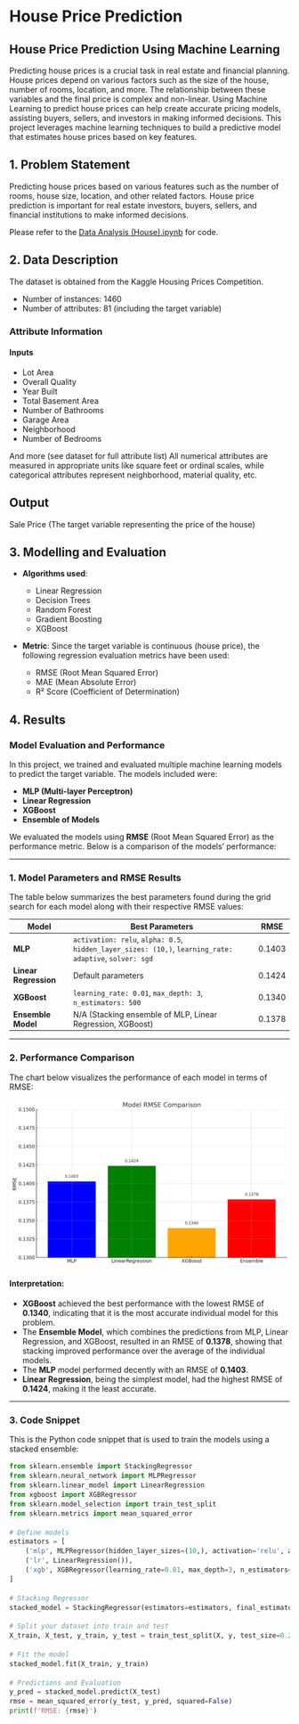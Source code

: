 # House Price Prediction

## House Price Prediction Using Machine Learning
Predicting house prices is a crucial task in real estate and financial planning. House prices depend on various factors such as the size of the house, number of rooms, location, and more. The relationship between these variables and the final price is complex and non-linear. Using Machine Learning to predict house prices can help create accurate pricing models, assisting buyers, sellers, and investors in making informed decisions. This project leverages machine learning techniques to build a predictive model that estimates house prices based on key features.

## 1. Problem Statement
Predicting house prices based on various features such as the number of rooms, house size, location, and other related factors. House price prediction is important for real estate investors, buyers, sellers, and financial institutions to make informed decisions.

Please refer to the [Data Analysis (House).ipynb](https://nbviewer.org/github/xiaozhu1110/House-Prices-Regression/blob/main/Data%20Analysis%20%28House%29.ipynb) for code.

## 2. Data Description
The dataset is obtained from the Kaggle Housing Prices Competition.

  * Number of instances: 1460
  * Number of attributes: 81 (including the target variable)
### Attribute Information
#### Inputs
* Lot Area
* Overall Quality
* Year Built
* Total Basement Area
* Number of Bathrooms
* Garage Area
* Neighborhood
* Number of Bedrooms

And more (see dataset for full attribute list)
All numerical attributes are measured in appropriate units like square feet or ordinal scales, while categorical attributes represent neighborhood, material quality, etc.

## Output
Sale Price (The target variable representing the price of the house)

## 3. Modelling and Evaluation

- **Algorithms used**:
  - Linear Regression
  - Decision Trees
  - Random Forest
  - Gradient Boosting
  - XGBoost

- **Metric**: Since the target variable is continuous (house price), the following regression evaluation metrics have been used:
  - RMSE (Root Mean Squared Error)
  - MAE (Mean Absolute Error)
  - R² Score (Coefficient of Determination)
 
## 4. Results

### Model Evaluation and Performance

In this project, we trained and evaluated multiple machine learning models to predict the target variable. The models included were:
- **MLP (Multi-layer Perceptron)**
- **Linear Regression**
- **XGBoost**
- **Ensemble of Models**

We evaluated the models using **RMSE** (Root Mean Squared Error) as the performance metric. Below is a comparison of the models’ performance:

---

### 1. Model Parameters and RMSE Results

The table below summarizes the best parameters found during the grid search for each model along with their respective RMSE values:

| Model               | Best Parameters                                                                                             | RMSE    |
|---------------------|------------------------------------------------------------------------------------------------------------|---------|
| **MLP**             | `activation: relu`, `alpha: 0.5`, `hidden_layer_sizes: (10,)`, `learning_rate: adaptive`, `solver: sgd`     | 0.1403  |
| **Linear Regression**| Default parameters                                                                                         | 0.1424  |
| **XGBoost**         | `learning_rate: 0.01`, `max_depth: 3`, `n_estimators: 500`                                                  | 0.1340  |
| **Ensemble Model**  | N/A (Stacking ensemble of MLP, Linear Regression, XGBoost)                                                  | 0.1378  |

---

### 2. Performance Comparison

The chart below visualizes the performance of each model in terms of RMSE:

![Model RMSE Comparison](https://github.com/xiaozhu1110/House-Prices-Regression/blob/main/Model%20RMSE%20Comparison.png)

#### Interpretation:
- **XGBoost** achieved the best performance with the lowest RMSE of **0.1340**, indicating that it is the most accurate individual model for this problem.
- The **Ensemble Model**, which combines the predictions from MLP, Linear Regression, and XGBoost, resulted in an RMSE of **0.1378**, showing that stacking improved performance over the average of the individual models.
- The **MLP** model performed decently with an RMSE of **0.1403**.
- **Linear Regression**, being the simplest model, had the highest RMSE of **0.1424**, making it the least accurate.

---

### 3. Code Snippet

This is the Python code snippet that is used to train the models using a stacked ensemble:

```python
from sklearn.ensemble import StackingRegressor
from sklearn.neural_network import MLPRegressor
from sklearn.linear_model import LinearRegression
from xgboost import XGBRegressor
from sklearn.model_selection import train_test_split
from sklearn.metrics import mean_squared_error

# Define models
estimators = [
    ('mlp', MLPRegressor(hidden_layer_sizes=(10,), activation='relu', alpha=0.5, learning_rate='adaptive', solver='sgd')),
    ('lr', LinearRegression()),
    ('xgb', XGBRegressor(learning_rate=0.01, max_depth=3, n_estimators=500))
]

# Stacking Regressor
stacked_model = StackingRegressor(estimators=estimators, final_estimator=XGBRegressor())

# Split your dataset into train and test
X_train, X_test, y_train, y_test = train_test_split(X, y, test_size=0.2)

# Fit the model
stacked_model.fit(X_train, y_train)

# Predictions and Evaluation
y_pred = stacked_model.predict(X_test)
rmse = mean_squared_error(y_test, y_pred, squared=False)
print(f'RMSE: {rmse}')
